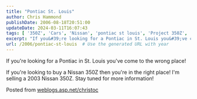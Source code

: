 ```yaml
---
title: "Pontiac St. Louis"
author: Chris Hammond
publishDate: 2006-08-18T20:51:00
updateDate: 2024-03-11T16:07:43
tags: [ '350Z', 'Cars', 'Nissan', 'pontiac st louis', 'Project 350Z', 'Project350z', 'Project350zcom' ]
excerpt: "If you&#39;re looking for a Pontiac in St. Louis you&#39;ve come to the wrong place!If you&#39;re looking to buy a Nissan 350Z then you&#39;re in the right place! I&#39;m selling a 2003 Nissan 350Z. Stay tuned for more information!Posted from..."
url: /2006/pontiac-st-louis  # Use the generated URL with year
---
```

<p>If you&#39;re looking for a Pontiac in St. Louis you&#39;ve come to the wrong place!</p><p>If you&#39;re looking to buy a Nissan 350Z then you&#39;re in the right place! I&#39;m selling a 2003 Nissan 350Z. Stay tuned for more information!</p>Posted from <a href="https://weblogs.asp.net/christoc/">weblogs.asp.net/christoc</a>
